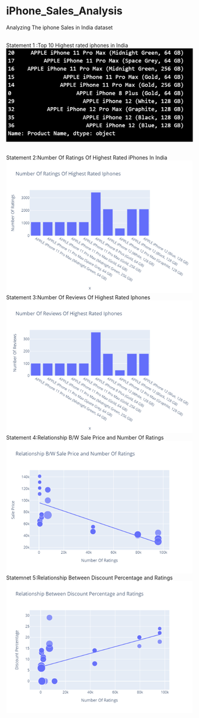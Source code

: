 # iPhone_Sales_Analysis
Analyzing The iphone Sales in India dataset


<br>Statement 1 :Top 10 Highest rated iphones in India</br>
![Image](Statement1.png)

<br>Statement 2:Number Of Ratings Of Highest Rated iPhones In India</br>
![Image](Statemnet2.png)
<br>Statement 3:Number Of Reviews Of Highest Rated Iphones</br>
![Image](Statement3.png)
<br>Statement 4:Relationship B/W Sale Price and Number Of Ratings</br>
![Image](Statement4.png)
<br>Statemnet 5:Relationship Between Discount Percentage and Ratings</br>
![Image](Statement5.png)


